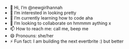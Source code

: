 - 👋 Hi, I’m @newgirlhannah
- 👀 I’m interested in looking pretty
- 🌱 I’m currently learning how to code aha
- 💞️ I’m looking to collaborate on hmmmm aything x
- 📫 How to reach me: call me, beep me
- 😄 Pronouns: she/her
- ⚡ Fun fact: I am building the next evertbrite :) but better 

<!---
newgirlhannah/newgirlhannah is a ✨ special ✨ repository because its `README.md` (this file) appears on your GitHub profile.
You can click the Preview link to take a look at your changes.
--->
